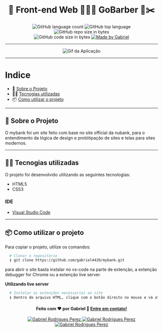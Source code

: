 <h1 align="center">
  🚀️ Front-end Web 💈️💇‍♂️️ GoBarber 💅️✂️
</h1>

<p align="center">
  <img alt="GitHub language count" src="https://img.shields.io/github/languages/count/gabriel4420/mybank">

  <img alt="GitHub top language" src="https://img.shields.io/github/languages/top/gabriel4420/mybank?logo=html">

  <img alt="GitHub repo size in bytes" src="https://img.shields.io/github/repo-size/gabriel4420/mybank?color=green">

  <br>

  <img alt="GitHub code size in bytes" src="https://img.shields.io/github/last-commit/gabriel4420/mybank">

  <a href="https://www.linkedin.com/in/gabriel-rodrigues-perez-2069b072/">
    <img alt="Made by Gabriel" src="https://img.shields.io/badge/made%20by-Gabriel-Rodrigues-%2304D361">
  </a>
</p>

---

<p align="center">
  <img alt="Gif da Aplicação" src="./src/assets/spoiler.gif" />
</p>

---

# Indice

- :rocket: [Sobre o Projeto](#rocket-sobre-o-projeto)
- 👨‍💻️ [Tecnogias utilizadas](#%EF%B8%8F-tecnogias-utilizadas)
- 📦️ [Como utilizar o projeto](#%EF%B8%8F-como-utilizar-o-projeto)

---

## :rocket: Sobre o Projeto

O mybank foi um site feito com base no site official da nubank, para o entendimento da lógica de design e protótipação de sites e telas para sites modernos.

---

## 👨‍💻️ Tecnogias utilizadas

O projeto foi desenvolvido utilizando as seguintes tecnologias:

- HTML5
- CSS3

### IDE

  - [Visual Studio Code](https://code.visualstudio.com/)

---

## 📦️ Como utilizar o projeto

Para copiar o projeto, utilize os comandos:

```bash
  # Clonar o repositório
  ❯ git clone https://github.com/gabriel4420/mybank.git
```
para abrir o site basta instalar no vs-code na parte de extenção,
a extenção debugger for Chrome ou a extenção live server.

**Utilizando live server**

```bash
  # Instalar as extenções necessarias ao site
  ❯ Dentro do arquivo HTML, clique com o botão direito no mouse e vá até a opção open with live server
```



<h4 align="center">
  Feito com ❤️ por Gabriel 👋️ <a href="mailto:gabriel_rodrigues_perez@hotmail.com">Entre em contato!</a>
</h4>

<p align="center">
  <a href="https://www.linkedin.com/in/gabriel-rodrigues-perez-2069b072/">
    <img alt="Gabriel Rodrigues Perez" src="https://img.shields.io/badge/LinkedIn-Gabriel-Rodrigues-0e76a8?style=flat&logoColor=white&logo=linkedin">
  </a>
  <a href="https://www.facebook.com/jerpbtu">
    <img alt="Gabriel Rodrigues Perez" src="https://img.shields.io/badge/Facebook-Gabriel-Rodrigues-1778F2?style=flat&logoColor=white&logo=facebook">
  </a>
  <a href="https://www.instagram.com/gabriel_rodrigues_perez/">
    <img alt="Gabriel Rodrigues Perez" src="https://img.shields.io/badge/Instagram-@gabriel4420-833AB4?style=flat&logoColor=white&logo=instagram">
  </a>
  
</p>
